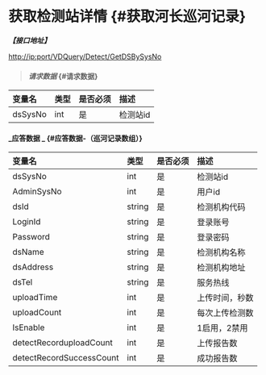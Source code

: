 # 获取检测站详情 {#获取河长巡河记录}

_**【接口地址】**_

[http://ip:port/VDQuery/Detect/GetDSBySysNo](http://ip:port/VDQuery/Detect/GetDSBySysNo)

> #### _请求数据_ {#请求数据}

| 变量名 | 类型 | 是否必须 | 描述 |
| :--- | :--- | :--- | :--- |
| dsSysNo | int | 是 | 检测站id |

#### _应答数据 _ {#应答数据-（巡河记录数组）}

| 变量名 | 类型 | 是否必须 | 描述 |
| :--- | :--- | :--- | :--- |
| dsSysNo | int | 是 | 检测站id |
| AdminSysNo | int | 是 | 用户id |
| dsId | string | 是 | 检测机构代码 |
| LoginId | string | 是 | 登录账号 |
| Password | string | 是 | 登录密码 |
| dsName | string | 是 | 检测机构名称 |
| dsAddress | string | 是 | 检测机构地址 |
| dsTel | string | 是 | 服务热线 |
| uploadTime | int | 是 | 上传时间，秒数 |
| uploadCount | int | 是 | 每次上传检测数 |
| IsEnable | int | 是 | 1启用，2禁用 |
| detectRecorduploadCount | int | 是 | 上传报告数 |
| detectRecordSuccessCount | int | 是 | 成功报告数 |



